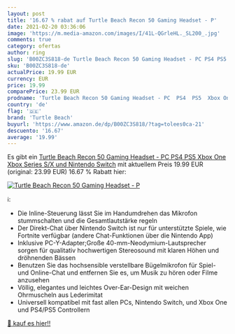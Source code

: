 ```yaml
---
layout: post
title: '16.67 % rabat auf Turtle Beach Recon 50 Gaming Headset - P'
date: 2021-02-20 03:36:06
image: 'https://m.media-amazon.com/images/I/41L-QGrleHL._SL200_.jpg'
comments: true
category: ofertas
author: ring
slug: 'B00ZC3S818-de Turtle Beach Recon 50 Gaming Headset - PC PS4 PS5 Xbox One...'
sku: 'B00ZC3S818-de'
actualPrice: 19.99 EUR
currency: EUR
price: 19.99
comparePrice: 23.99 EUR
prodname: 'Turtle Beach Recon 50 Gaming Headset - PC  PS4  PS5  Xbox One  Xbox Series S/X und Nintendo Switch'
country: 'de'
flag: '🇩🇪'
brand: 'Turtle Beach'
buyurl: 'https://www.amazon.de/dp/B00ZC3S818/?tag=tolees0ca-21'
descuento: '16.67'
average: '19.99'
---
```


Es gibt ein [Turtle Beach Recon 50 Gaming Headset - PC  PS4  PS5  Xbox One  Xbox Series S/X und Nintendo Switch](https://www.amazon.de/dp/B00ZC3S818/?tag=tolees0ca-21) mit aktuellem Preis 19.99 EUR (original: 23.99 EUR) 16.67 % Rabatt hier:

[![Turtle Beach Recon 50 Gaming Headset - P](https://m.media-amazon.com/images/I/41L-QGrleHL._SL200_.jpg)](https://www.amazon.de/dp/B00ZC3S818/?tag=tolees0ca-21)

ℹ️:

- Die Inline-Steuerung lässt Sie im Handumdrehen das Mikrofon stummschalten und die Gesamtlautstärke regeln
- Der Direkt-Chat über Nintendo Switch ist nur für unterstützte Spiele, wie Fortnite verfügbar (andere Chat-Funktionen über die Nintendo App)
- Inklusive PC-Y-Adapter;Große 40-mm-Neodymium-Lautsprecher sorgen für qualitativ hochwertigen Stereosound mit klaren Höhen und dröhnenden Bässen
- Benutzen Sie das hochsensible verstellbare Bügelmikrofon für Spiel- und Online-Chat und entfernen Sie es, um Musik zu hören oder Filme anzusehen
- Völlig, elegantes und leichtes Over-Ear-Design mit weichen Ohrmuscheln aus Lederimitat
- Universell kompatibel mit fast allen PCs, Nintendo Switch, und Xbox One und PS4/PS5 Controllern

[🛒 kauf es hier!!](https://www.amazon.de/dp/B00ZC3S818/?tag=tolees0ca-21)
